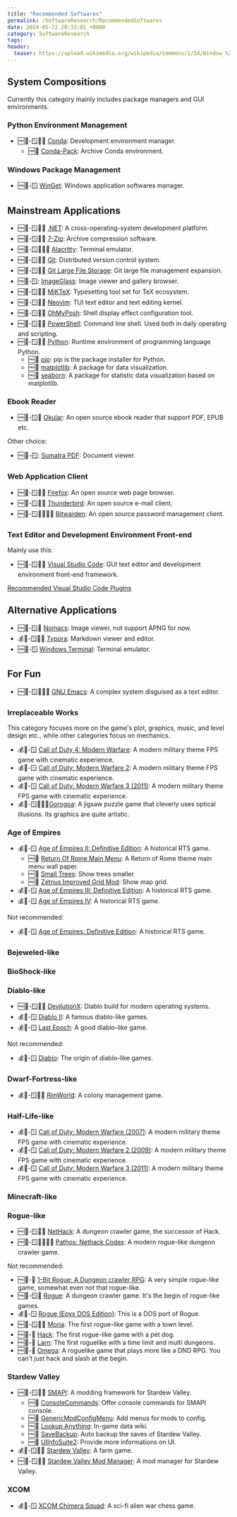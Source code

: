 ```yaml
---
title: "Recommended Softwares"
permalink: /SoftwareResearch/RecommendedSoftwares
date: 2024-05-22 20:33:01 +0800
category: SoftwareResearch
tags:
header:
  teaser: https://upload.wikimedia.org/wikipedia/commons/1/14/Window_%28windowing_system%29.svg
---
```


## System Compositions

Currently this category mainly includes package managers and GUI environments.

### Python Environment Management

* 🆓📖-🪟🍎🐧 [Conda](/softwareresearch/2024/04/21/conda): Development environment manager.
  * 🆓📖 [Conda-Pack](/softwareresearch/conda/2024/04/21/conda-pack): Archive Conda environment.

### Windows Package Management

* 🆓📖-🪟 [WinGet](/softwareresearch/2024/03/27/winget): Windows application softwares manager.

## Mainstream Applications

* 🆓📖-🪟🍎🐧 [.NET](/softwareresearch/2024/05/26/dotnet): A cross-operating-system development platform.
* 🆓📖-🪟🍎🐧 [7-Zip](/softwareresearch/2024/04/10/7-zip): Archive compression software.
* 🆓📖-🪟🍎🐧😈 [Alacritty](/softwareresearch/2024/03/27/alacritty): Terminal emulator.
* 🆓📖-🪟🍎🐧 [Git](/softwareresearch/2024/04/09/git): Distributed version control system.
* 🆓📖-🪟🍎🐧 [Git Large File Storage](/softwareresearch/2024/04/09/git-lfs): Git large file management expansion.
* 🆓📖-🪟: [ImageGlass](/softwareresearch/2024/04/09/imageglass): Image viewer and gallery browser.
* 🆓📖-🪟🍎🐧 [MiKTeX](/softwareresearch/2024/04/08/miktex): Typesetting tool set for TeX ecosystem.
* 🆓📖-🪟🍎🐧 [Neovim](/softwareresearch/2024/04/07/neovim): TUI text editor and text editing kernel.
* 🆓📖-🪟🍎🐧 [OhMyPosh](/softwareresearch/2024/03/15/oh-my-posh): Shell display effect configuration tool.
* 🆓📖-🪟🍎🐧 [PowerShell](/softwareresearch/2024/03/15/powershell): Command line shell. Used both in daily operating and scripting.
* 🆓📖-🪟🍎🐧 [Python](/softwareresearch/2024/04/21/python): Runtime environment of programming language Python.
  * 🆓📖 [pip](/softwareresearch/python/2024/04/21/pip): pip is the package installer for Python.
  * 🆓📖 [matplotlib](/softwareresearch/python/2024/05/22/matplotlib): A package for data visualization.
  * 🆓📖 [seaborn](/softwareresearch/python/2024/05/22/seaborn): A package for statistic data visualization based on matplotlib.

### Ebook Reader

* 🆓📖-🪟🐧 [Okular](/softwareresearch/2024/08/13/okular): An open source ebook reader that support PDF, EPUB etc.

Other choice:

* 🆓📖-🪟: [Sumatra PDF](/softwareresearch/2024/04/09/sumatra-pdf): Document viewer.

### Web Application Client

* 🆓📖-🪟🍎🐧 [Firefox](/softwareresearch/2024/08/11/firefox): An open source web page browser.
* 🆓📖-🪟🍎🐧 [Thunderbird](/softwareresearch/2024/08/11/thunderbird): An open source e-mail client.
* 🆓📖-🪟🍎🐧🍏🤖 [Bitwarden](/softwareresearch/2024/08/13/bitwarden-client): An open source password management client.

### Text Editor and Development Environment Front-end

Mainly use this:

* 🆓📖-🪟🍎🐧 [Visual Studio Code](/softwareresearch/2024/04/07/vs-code): GUI text editor and development environment front-end framework.

[Recommended Visual Studio Code Plugins](/SoftwareResearch/RecommendedVisualStudioCodePlugins)

## Alternative Applications

* 🆓📖-🪟🐧 [Nomacs](/softwareresearch/2024/04/09/nomacs): Image viewer, not support APNG for now.
* 💰📕-🪟🍎🐧 [Typora](/softwareresearch/2024/04/14/typora): Markdown viewer and editor.
* 🆓📖-🪟 [Windows Terminal](/softwareresearch/2024/03/14/windows-terminal): Terminal emulator.

## For Fun

* 🆓📖-🪟🍎🐧😈 [GNU Emacs](/softwareresearch/2024/04/07/emacs): A complex system disguised as a text editor.

### Irreplaceable Works

This category focuses more on the game's plot, graphics, music, and level design etc., while other categories focus on mechanics.

* 💰📕-🪟 [Call of Duty 4: Modern Warfare](/softwareresearch/2024/07/24/cod4-mw): A modern military theme FPS game with cinematic experience.
* 💰📕-🪟 [Call of Duty: Modern Warfare 2](/softwareresearch/2024/07/25/cod6-mw2): A modern military theme FPS game with cinematic experience.
* 💰📕-🪟 [Call of Duty: Modern Warfare 3 (2011)](/softwareresearch/2024/07/26/cod8-mw3): A modern military theme FPS game with cinematic experience.
* 💰📕-🪟🍎🍏🤖[Gorogoa](/softwareresearch/2024/07/24/gorogoa): A jigsaw puzzle game that cleverly uses optical illusions. Its graphics are quite artistic.

### Age of Empires

* 💰📕-🪟 [Age of Empires II: Definitive Edition](/softwareresearch/2024/04/28/aoe2): A historical RTS game.
  * 🆓📖 [Return Of Rome Main Menu](/softwareresearch/ageofempires2de/2024/05/26/ror-main-menu): A Return of Rome theme main menu wall paper.
  * 🆓📖 [Small Trees](/softwareresearch/ageofempires2de/2024/05/26/small-trees): Show trees smaller.
  * 🆓📖 [Zetnus Improved Grid Mod](/softwareresearch/ageofempires2de/2024/05/26/zetnus-improved-grid-mod): Show map grid.
* 💰📕-🪟 [Age of Empires III: Definitive Edition](/softwareresearch/2024/06/05/aoe3): A historical RTS game.
* 💰📕-🪟 [Age of Empires IV](/softwareresearch/2024/06/06/aoe4): A historical RTS game.

Not recommended:

* 💰📕-🪟 [Age of Empires: Definitive Edition](/softwareresearch/2024/04/28/aoe): A historical RTS game.

### Bejeweled-like

### BioShock-like

### Diablo-like

* 🆓📖-🪟🍎🐧 [DevilutionX](/softwareresearch/2024/06/16/devilutionx/): Diablo build for modern operating systems.
* 💰📕-🪟 [Diablo II](/softwareresearch/2024/07/07/diablo2/): A famous diablo-like games.
* 💰📕-🪟 [Last Epoch](/softwareresearch/2024/06/16/last-epoch/): A good diablo-like game.

Not recommended:

* 💰📕-🪟 [Diablo](/softwareresearch/2024/06/16/diablo/): The origin of diablo-like games.

### Dwarf-Fortress-like

* 💰📕-🪟🍎🐧 [RimWorld](/softwareresearch/2024/07/11/rimworld/): A colony management game.

### Half-Life-like

* 💰📕-🪟 [Call of Duty: Modern Warfare (2007)](/softwareresearch/2024/07/24/cod4-mw): A modern military theme FPS game with cinematic experience.
* 💰📕-🪟 [Call of Duty: Modern Warfare 2 (2009)](/softwareresearch/2024/07/25/cod6-mw2): A modern military theme FPS game with cinematic experience.
* 💰📕-🪟 [Call of Duty: Modern Warfare 3 (2011)](/softwareresearch/2024/07/26/cod8-mw3): A modern military theme FPS game with cinematic experience.

### Minecraft-like

### Rogue-like

* 🆓📖-🪟🍎🐧 [NetHack](/softwareresearch/2024/07/11/nethack/): A dungeon crawler game, the successor of Hack.
* 🆓📕-🪟🍎🐧🍏🤖 [Pathos: Nethack Codex](/softwareresearch/2024/07/11/pathos/): A modern rogue-like dungeon crawler game.

Not recommended:

* 🆓📕-🍏 [1-Bit Rogue: A Dungeon crawler RPG](/2024/07/13/1-bit-rogue/): A very simple rogue-like game, somewhat even not that rogue-like.
* 🆓📖-🪟🐧 [Rogue](/softwareresearch/2024/07/08/rogue/): A dungeon crawler game. It's the begin of rogue-like games.
* 💰📕-🪟 [Rogue (Epyx DOS Edition)](/softwareresearch/2024/07/08/rogue-epyx/): This is a DOS port of Rogue.
* 🆓📖-🪟🍎🐧 [Moria](/softwareresearch/2024/07/09/moria/): The first rogue-like game with a town level.
* 🆓📖-🐧 [Hack](/softwareresearch/2024/07/09/hack/): The first rogue-like game with a pet dog.
* 🆓📖-🐧 [Larn](/softwareresearch/2024/07/10/larn/): The first roguelike with a time limit and multi dungeons.
* 🆓📖-🐧 [Omega](/softwareresearch/2024/07/10/omega/): A roguelike game that plays more like a DND RPG. You can't just hack and slash at the begin.

### Stardew Valley

* 🆓📖-🪟🍎🐧 [SMAPI](/softwareresearch/2024/06/18/smapi/): A modding framework for Stardew Valley.
  * 🆓📖 [ConsoleCommands](/softwareresearch/smapi/2024/06/18/console-command/): Offer console commands for SMAPI console.
  * 🆓📖 [GenericModConfigMenu](/softwareresearch/smapi/2024/06/18/generic-mod-config-menu/): Add menus for mods to config.
  * 🆓📖 [Lookup Anything](/softwareresearch/smapi/2024/06/18/lookup-anything/): In-game data wiki.
  * 🆓📖 [SaveBackup](/softwareresearch/smapi/2024/06/18/save-backup/): Auto backup the saves of Stardew Valley.
  * 🆓📖 [UIInfoSuite2](/softwareresearch/smapi/2024/06/18/ui-info-suite2/): Provide more informations on UI.
* 💰📕-🪟🍎🐧 [Stardew Valley](/softwareresearch/2024/06/17/stardew-valley/): A farm game.
* 🆓📖-🪟🍎🐧 [Stardew Valley Mod Manager](/softwareresearch/2024/06/18/stardew-valley-mod-manager/): A mod manager for Stardew Valley.

### XCOM

* 💰📕-🪟 [XCOM Chimera Squad](/softwareresearch/2024/06/06/xcom-chimera-squad): A sci-fi alien war chess game.
